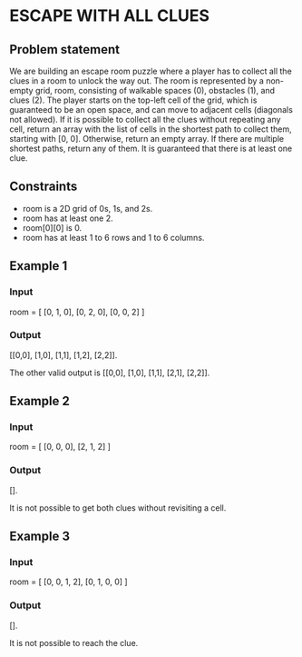 # ESCAPE WITH ALL CLUES

## Problem statement

We are building an escape room puzzle where a player has to collect all the clues in a room to unlock the way out. The
room is represented by a non-empty grid, room, consisting of walkable spaces (0), obstacles (1), and clues (2). The
player starts on the top-left cell of the grid, which is guaranteed to be an open space, and can move to adjacent
cells (diagonals not allowed). If it is possible to collect all the clues without repeating any cell, return an array
with the list of cells in the shortest path to collect them, starting with [0, 0]. Otherwise, return an empty array. If
there are multiple shortest paths, return any of them. It is guaranteed that there is at least one clue.

## Constraints

- room is a 2D grid of 0s, 1s, and 2s.
- room has at least one 2.
- room[0][0] is 0.
- room has at least 1 to 6 rows and 1 to 6 columns.

## Example 1

### Input

room = [
[0, 1, 0],
[0, 2, 0],
[0, 0, 2]
]

### Output

[[0,0], [1,0], [1,1], [1,2], [2,2]].

The other valid output is [[0,0],
[1,0], [1,1], [2,1], [2,2]].

## Example 2

### Input

room = [
[0, 0, 0],
[2, 1, 2]
]

### Output

[].

It is not possible to get both clues without revisiting a cell.

## Example 3

### Input

room = [
[0, 0, 1, 2],
[0, 1, 0, 0]
]

### Output

[].

It is not possible to reach the clue.